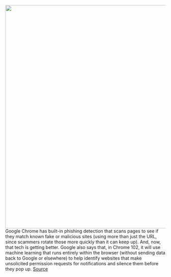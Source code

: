 <img src='https://cdn.vox-cdn.com/thumbor/dra7nOKnMOpeNf0n0ca_Tf0AQ9c=/0x0:2040x1360/1200x800/filters:focal(857x517:1183x843)/cdn.vox-cdn.com/uploads/chorus_image/image/70959986/acastro_180416_1777_chrome_0001.0.jpg' width='700px' /><br/>
Google Chrome has built-in phishing detection that scans pages to see if they match known fake or malicious sites (using more than just the URL, since scammers rotate those more quickly than it can keep up). And, now, that tech is getting better. Google also says that, in Chrome 102, it will use machine learning that runs entirely within the browser (without sending data back to Google or elsewhere) to help identify websites that make unsolicited permission requests for notifications and silence them before they pop up.
<a href='https://www.theverge.com/2022/6/9/23161292/google-chrome-machine-learning-notification-phishing-preferences'> Source <a/>